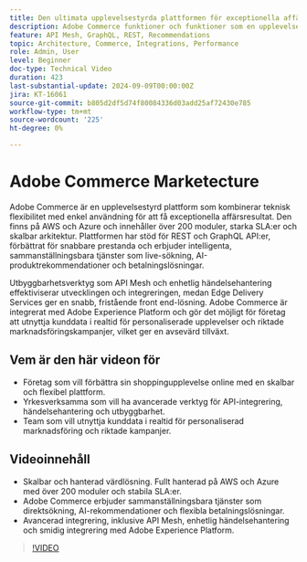 ```yaml
---
title: Den ultimata upplevelsestyrda plattformen för exceptionella affärsresultat
description: Adobe Commerce funktioner och funktioner som en upplevelsestyrd plattform för att skapa exceptionella affärsresultat.
feature: API Mesh, GraphQL, REST, Recommendations
topic: Architecture, Commerce, Integrations, Performance
role: Admin, User
level: Beginner
doc-type: Technical Video
duration: 423
last-substantial-update: 2024-09-09T00:00:00Z
jira: KT-16061
source-git-commit: b805d2df5d74f80084336d03add25af72430e785
workflow-type: tm+mt
source-wordcount: '225'
ht-degree: 0%

---
```



# Adobe Commerce Marketecture

Adobe Commerce är en upplevelsestyrd plattform som kombinerar teknisk flexibilitet med enkel användning för att få exceptionella affärsresultat. Den finns på AWS och Azure och innehåller över 200 moduler, starka SLA:er och skalbar arkitektur. Plattformen har stöd för REST och GraphQL API:er, förbättrat för snabbare prestanda och erbjuder intelligenta, sammanställningsbara tjänster som live-sökning, AI-produktrekommendationer och betalningslösningar.

Utbyggbarhetsverktyg som API Mesh och enhetlig händelsehantering effektiviserar utvecklingen och integreringen, medan Edge Delivery Services ger en snabb, fristående front end-lösning. Adobe Commerce är integrerat med Adobe Experience Platform och gör det möjligt för företag att utnyttja kunddata i realtid för personaliserade upplevelser och riktade marknadsföringskampanjer, vilket ger en avsevärd tillväxt.

## Vem är den här videon för

- Företag som vill förbättra sin shoppingupplevelse online med en skalbar och flexibel plattform.
- Yrkesverksamma som vill ha avancerade verktyg för API-integrering, händelsehantering och utbyggbarhet.
- Team som vill utnyttja kunddata i realtid för personaliserad marknadsföring och riktade kampanjer.

## Videoinnehåll

- Skalbar och hanterad värdlösning. Fullt hanterad på AWS och Azure med över 200 moduler och stabila SLA:er.
- Adobe Commerce erbjuder sammanställningsbara tjänster som direktsökning, AI-rekommendationer och flexibla betalningslösningar.
- Avancerad integrering, inklusive API Mesh, enhetlig händelsehantering och smidig integrering med Adobe Experience Platform.

>[!VIDEO](https://video.tv.adobe.com/v/3433435?learn=on)
